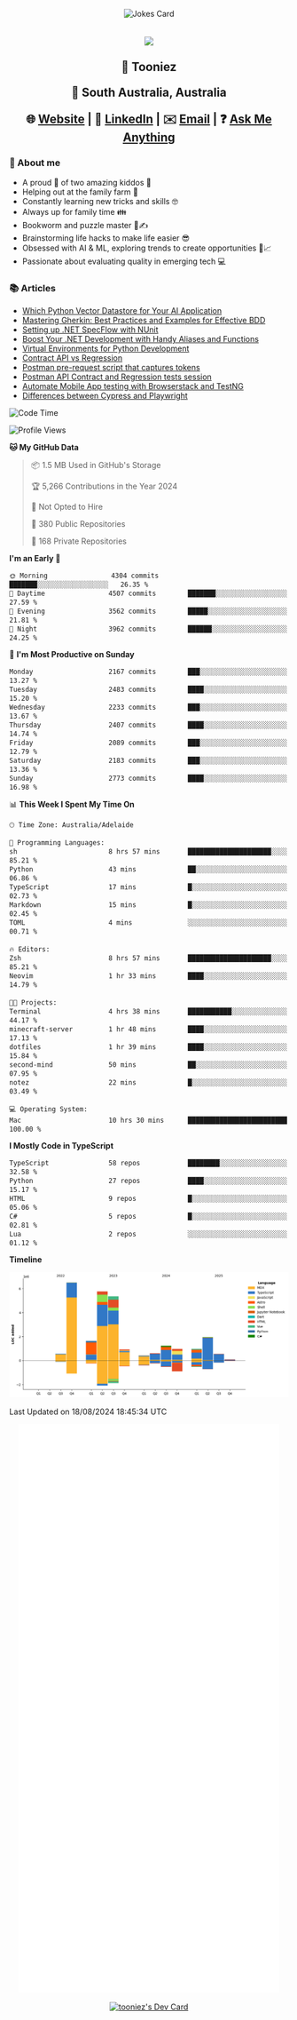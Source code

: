 
<p align="center">
  <img src="https://readme-jokes.vercel.app/api" alt="Jokes Card">
  <!-- Replace the URL if you want to use a different joke API or update the existing endpoint -->
</p>

<h2 align="center">

![](https://quotes-github-readme.vercel.app/api?type=horizontal&theme=catppuccin_mocha)

🤖 Tooniez

📍 South Australia, Australia

 🌐 [Website](https://tooniez-land.vercel.app) | 💼 [LinkedIn](https://www.linkedin.com/in/tonyluu888) | ✉️ [Email](mailto:tooni22@proton.me) | ❓ [Ask Me Anything](https://github.com/tooniez/ama/issues/new)


</h2>

### 🌟 About me

- A proud 🤴 of two amazing kiddos 💛
- Helping out at the family farm 🥒
- Constantly learning new tricks and skills 🤓
- Always up for family time 👪
- Bookworm and puzzle master 📘✍️
- Brainstorming life hacks to make life easier 😎
- Obsessed with AI & ML, exploring trends to create opportunities 🤖📈
- Passionate about evaluating quality in emerging tech 💻


### 📚 Articles 
<!-- ### 💡 Blog posts -->

<!-- BLOG-POST-LIST:START -->
- [Which Python Vector Datastore for Your AI Application](https://tooniez-land.vercel.app/post/aiml-python-vectordb-comparison/)
- [Mastering Gherkin: Best Practices and Examples for Effective BDD](https://tooniez-land.vercel.app/post/qa-gherkin-principles/)
- [Setting up .NET SpecFlow with NUnit](https://tooniez-land.vercel.app/post/qa-specflow-template/)
- [Boost Your .NET Development with Handy Aliases and Functions](https://tooniez-land.vercel.app/post/dev-dotnet-init/)
- [Virtual Environments for Python Development](https://tooniez-land.vercel.app/post/dev-python-venv/)
- [Contract API vs Regression](https://tooniez-land.vercel.app/post/qa-api-contract-vs-regression/)
- [Postman pre-request script that captures tokens](https://tooniez-land.vercel.app/post/qa-api-postman-create-pre-script/)
- [Postman API Contract and Regression tests session](https://tooniez-land.vercel.app/post/qa-api-postman-megaport/)
- [Automate Mobile App testing with Browserstack and TestNG](https://tooniez-land.vercel.app/post/qa-testng-appium-browserstack/)
- [Differences between Cypress and Playwright](https://tooniez-land.vercel.app/post/qa-pw-vs-cy/)
<!-- BLOG-POST-LIST:END -->


<!--START_SECTION:waka-->
![Code Time](http://img.shields.io/badge/Code%20Time-373%20hrs%2034%20mins-blue)

![Profile Views](http://img.shields.io/badge/Profile%20Views-3-blue)

**🐱 My GitHub Data** 

> 📦 1.5 MB Used in GitHub's Storage 
 > 
> 🏆 5,266 Contributions in the Year 2024
 > 
> 🚫 Not Opted to Hire
 > 
> 📜 380 Public Repositories 
 > 
> 🔑 168 Private Repositories 
 > 
**I'm an Early 🐤** 

```text
🌞 Morning                4304 commits        ███████░░░░░░░░░░░░░░░░░░   26.35 % 
🌆 Daytime                4507 commits        ███████░░░░░░░░░░░░░░░░░░   27.59 % 
🌃 Evening                3562 commits        █████░░░░░░░░░░░░░░░░░░░░   21.81 % 
🌙 Night                  3962 commits        ██████░░░░░░░░░░░░░░░░░░░   24.25 % 
```
📅 **I'm Most Productive on Sunday** 

```text
Monday                   2167 commits        ███░░░░░░░░░░░░░░░░░░░░░░   13.27 % 
Tuesday                  2483 commits        ████░░░░░░░░░░░░░░░░░░░░░   15.20 % 
Wednesday                2233 commits        ███░░░░░░░░░░░░░░░░░░░░░░   13.67 % 
Thursday                 2407 commits        ████░░░░░░░░░░░░░░░░░░░░░   14.74 % 
Friday                   2089 commits        ███░░░░░░░░░░░░░░░░░░░░░░   12.79 % 
Saturday                 2183 commits        ███░░░░░░░░░░░░░░░░░░░░░░   13.36 % 
Sunday                   2773 commits        ████░░░░░░░░░░░░░░░░░░░░░   16.98 % 
```


📊 **This Week I Spent My Time On** 

```text
🕑︎ Time Zone: Australia/Adelaide

💬 Programming Languages: 
sh                       8 hrs 57 mins       █████████████████████░░░░   85.21 % 
Python                   43 mins             ██░░░░░░░░░░░░░░░░░░░░░░░   06.86 % 
TypeScript               17 mins             █░░░░░░░░░░░░░░░░░░░░░░░░   02.73 % 
Markdown                 15 mins             █░░░░░░░░░░░░░░░░░░░░░░░░   02.45 % 
TOML                     4 mins              ░░░░░░░░░░░░░░░░░░░░░░░░░   00.71 % 

🔥 Editors: 
Zsh                      8 hrs 57 mins       █████████████████████░░░░   85.21 % 
Neovim                   1 hr 33 mins        ████░░░░░░░░░░░░░░░░░░░░░   14.79 % 

🐱‍💻 Projects: 
Terminal                 4 hrs 38 mins       ███████████░░░░░░░░░░░░░░   44.17 % 
minecraft-server         1 hr 48 mins        ████░░░░░░░░░░░░░░░░░░░░░   17.13 % 
dotfiles                 1 hr 39 mins        ████░░░░░░░░░░░░░░░░░░░░░   15.84 % 
second-mind              50 mins             ██░░░░░░░░░░░░░░░░░░░░░░░   07.95 % 
notez                    22 mins             █░░░░░░░░░░░░░░░░░░░░░░░░   03.49 % 

💻 Operating System: 
Mac                      10 hrs 30 mins      █████████████████████████   100.00 % 
```

**I Mostly Code in TypeScript** 

```text
TypeScript               58 repos            ████████░░░░░░░░░░░░░░░░░   32.58 % 
Python                   27 repos            ████░░░░░░░░░░░░░░░░░░░░░   15.17 % 
HTML                     9 repos             █░░░░░░░░░░░░░░░░░░░░░░░░   05.06 % 
C#                       5 repos             █░░░░░░░░░░░░░░░░░░░░░░░░   02.81 % 
Lua                      2 repos             ░░░░░░░░░░░░░░░░░░░░░░░░░   01.12 % 
```



**Timeline**

![Lines of Code chart](https://raw.githubusercontent.com/tooniez/tooniez/main/assets/bar_graph.png)


 Last Updated on 18/08/2024 18:45:34 UTC
<!--END_SECTION:waka-->

<p align="center">
  <img src="https://github.com/tooniez/tooniez/blob/main/github-metrics.svg" alt="Metrics">
  <!-- Replace example.com with the actual URL hosting the image file -->
</p>

<div align="center"> <!-- Alternatively, you can use <div> instead of <p> -->
  <a href="https://app.daily.dev/tooniez">
    <img src="https://api.daily.dev/devcards/d6a644cd193c433b82938cbb12d7a689.png?r=hk4" width="400" alt="tooniez's Dev Card">
    <!-- Replace the API URL with the actual URL generated by daily.dev -->
    <!-- Provide alternative text for the image -->
  </a>
</div>